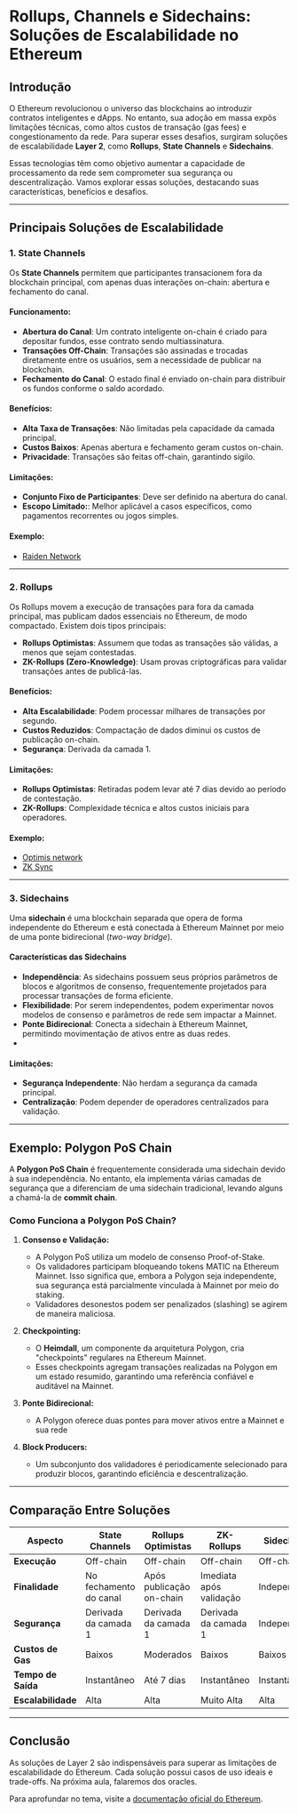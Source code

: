 # Rollups, Channels e Sidechains: Soluções de Escalabilidade no Ethereum

## Introdução

O Ethereum revolucionou o universo das blockchains ao introduzir contratos inteligentes e dApps. No entanto, sua adoção em massa expôs limitações técnicas, como altos custos de transação (gas fees) e congestionamento da rede. Para superar esses desafios, surgiram soluções de escalabilidade **Layer 2**, como **Rollups**, **State Channels** e **Sidechains**.

Essas tecnologias têm como objetivo aumentar a capacidade de processamento da rede sem comprometer sua segurança ou descentralização. Vamos explorar essas soluções, destacando suas características, benefícios e desafios.

---

## Principais Soluções de Escalabilidade

### 1. **State Channels**

Os **State Channels** permitem que participantes transacionem fora da blockchain principal, com apenas duas interações on-chain: abertura e fechamento do canal.

#### Funcionamento:
- **Abertura do Canal**: Um contrato inteligente on-chain é criado para depositar fundos, esse contrato sendo multiassinatura.
- **Transações Off-Chain**: Transações são assinadas e trocadas diretamente entre os usuários, sem a necessidade de publicar na blockchain.
- **Fechamento do Canal**:  O estado final é enviado on-chain para distribuir os fundos conforme o saldo acordado.

#### Benefícios:
- **Alta Taxa de Transações**: Não limitadas pela capacidade da camada principal.  
- **Custos Baixos**: Apenas abertura e fechamento geram custos on-chain.  
- **Privacidade**: Transações são feitas off-chain, garantindo sigilo.

#### Limitações:
- **Conjunto Fixo de Participantes**: Deve ser definido na abertura do canal.  
- **Escopo Limitado:**: Melhor aplicável a casos específicos, como pagamentos recorrentes ou jogos simples.

#### Exemplo:
- [Raiden Network](https://raiden.network/)

---

### 2. **Rollups**

Os Rollups movem a execução de transações para fora da camada principal, mas publicam dados essenciais no Ethereum, de modo compactado. Existem dois tipos principais:  

- **Rollups Optimistas**: Assumem que todas as transações são válidas, a menos que sejam contestadas.  
- **ZK-Rollups (Zero-Knowledge)**: Usam provas criptográficas para validar transações antes de publicá-las.  

#### Benefícios:
- **Alta Escalabilidade**: Podem processar milhares de transações por segundo.  
- **Custos Reduzidos**: Compactação de dados diminui os custos de publicação on-chain.  
- **Segurança**: Derivada da camada 1.  

#### Limitações:
- **Rollups Optimistas**: Retiradas podem levar até 7 dias devido ao período de contestação.  
- **ZK-Rollups**: Complexidade técnica e altos custos iniciais para operadores.

#### Exemplo:
- [Optimis network](https://www.optimism.io/)
- [ZK Sync](https://zksync.io/)


---

### 3. **Sidechains**

Uma **sidechain** é uma blockchain separada que opera de forma independente do Ethereum e está conectada à Ethereum Mainnet por meio de uma ponte bidirecional (*two-way bridge*). 

#### Características das Sidechains

- **Independência**: As sidechains possuem seus próprios parâmetros de blocos e algoritmos de consenso, frequentemente projetados para processar transações de forma eficiente.
- **Flexibilidade**: Por serem independentes, podem experimentar novos modelos de consenso e parâmetros de rede sem impactar a Mainnet.
- **Ponte Bidirecional**: Conecta a sidechain à Ethereum Mainnet, permitindo movimentação de ativos entre as duas redes.
- 
#### Limitações:
- **Segurança Independente**: Não herdam a segurança da camada principal.  
- **Centralização**: Podem depender de operadores centralizados para validação.

---

## Exemplo: Polygon PoS Chain  

A **Polygon PoS Chain** é frequentemente considerada uma sidechain devido à sua independência. No entanto, ela implementa várias camadas de segurança que a diferenciam de uma sidechain tradicional, levando alguns a chamá-la de **commit chain**.  

### Como Funciona a Polygon PoS Chain?  

1. **Consenso e Validação:**  
   - A Polygon PoS utiliza um modelo de consenso Proof-of-Stake.  
   - Os validadores participam bloqueando tokens MATIC na Ethereum Mainnet. Isso significa que, embora a Polygon seja independente, sua segurança está parcialmente vinculada à Mainnet por meio do staking.  
   - Validadores desonestos podem ser penalizados (slashing) se agirem de maneira maliciosa.  

2. **Checkpointing:**  
   - O **Heimdall**, um componente da arquitetura Polygon, cria "checkpoints" regulares na Ethereum Mainnet.  
   - Esses checkpoints agregam transações realizadas na Polygon em um estado resumido, garantindo uma referência confiável e auditável na Mainnet.  

3. **Ponte Bidirecional:**  
   - A Polygon oferece duas pontes para mover ativos entre a Mainnet e sua rede

4. **Block Producers:**  
   - Um subconjunto dos validadores é periodicamente selecionado para produzir blocos, garantindo eficiência e descentralização.  

---

## Comparação Entre Soluções  

| **Aspecto**         | **State Channels**      | **Rollups Optimistas** | **ZK-Rollups**         | **Sidechains**          |
|----------------------|-------------------------|-------------------------|-------------------------|-------------------------|
| **Execução**         | Off-chain              | Off-chain              | Off-chain              | Off-chain              |
| **Finalidade**       | No fechamento do canal | Após publicação on-chain | Imediata após validação | Independente            |
| **Segurança**        | Derivada da camada 1   | Derivada da camada 1   | Derivada da camada 1   | Independente            |
| **Custos de Gas**    | Baixos                 | Moderados              | Baixos                 | Baixos                 |
| **Tempo de Saída**   | Instantâneo            | Até 7 dias             | Instantâneo            | Instantâneo            |
| **Escalabilidade**   | Alta                   | Alta                   | Muito Alta             | Alta                   |

---

## Conclusão

As soluções de Layer 2 são indispensáveis para superar as limitações de escalabilidade do Ethereum. Cada solução possui casos de uso ideais e trade-offs. Na próxima aula, falaremos dos oracles.

Para aprofundar no tema, visite a [documentação oficial do Ethereum](https://ethereum.org/pt/developers/docs/scaling/).  